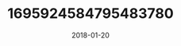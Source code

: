 ---
title: "1695924584795483780"
cover: "2018-01-20 06.26.26 1695924584795483780_46248401"
photo: "2018-01-20 06.26.26 1695924584795483780_46248401"
date: "2018-01-20"
type: "photo"
---
